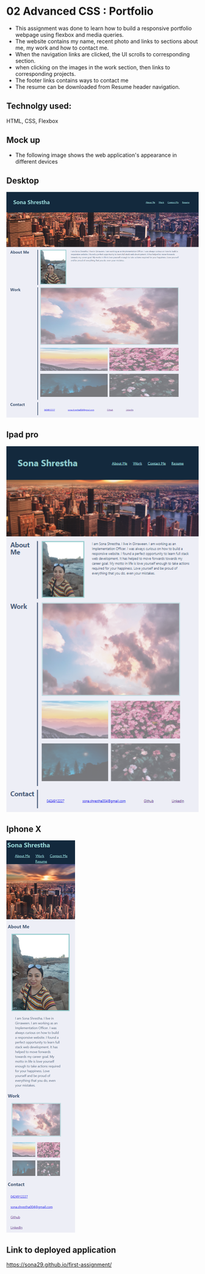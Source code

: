 # 02 Advanced CSS : Portfolio

- This assignment was done to learn how to build a responsive portfolio webpage using flexbox and media queries.
- The website contains my name, recent photo and links to sections about me, my work and how to contact me.
- When the navigation links are clicked, the UI scrolls to corresponding section.
- when clicking on the images in the work section, then links to corresponding projects.
- The footer links contains ways to contact me
- The resume can be downloaded from Resume header navigation.

## Technolgy used:

HTML, CSS, Flexbox

## Mock up

- The following image shows the web application's appearance in different devices

## Desktop

![alt text](assets/images/portfolio.png)

## Ipad pro

![alt text](assets/images/ipad-pro.png)

## Iphone X

![alt text](assets/images/iphone.png)

## Link to deployed application

https://sona29.github.io/first-assignment/

